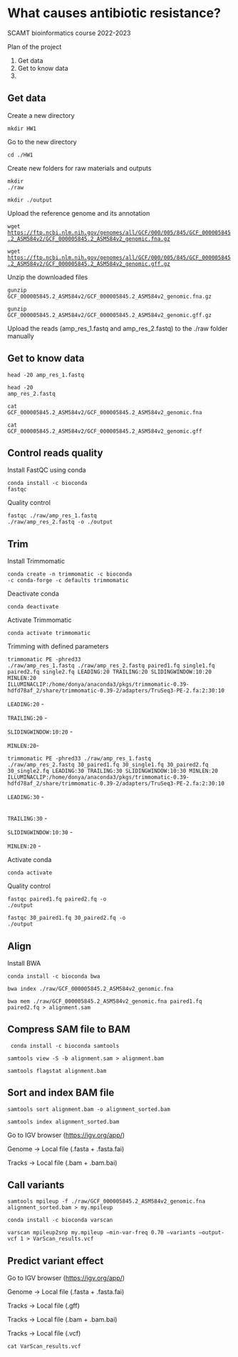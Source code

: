 # What causes antibiotic resistance?

SCAMT bioinformatics course 2022-2023

Plan of the project
1. Get data
2. Get to know data
3. 


## Get data

Create a new directory <p>
<code>mkdir HW1</code>

Go to the new directory <p>
<code>cd ./HW1</code>

Create new folders for raw materials and outputs <p>
<code>mkdir ./raw </code> <p>
<code>mkdir ./output </code>

Upload the reference genome and its annotation <p>
<code>wget https://ftp.ncbi.nlm.nih.gov/genomes/all/GCF/000/005/845/GCF_000005845.2_ASM584v2/GCF_000005845.2_ASM584v2_genomic.fna.gz </code> <p>
<code>wget https://ftp.ncbi.nlm.nih.gov/genomes/all/GCF/000/005/845/GCF_000005845.2_ASM584v2/GCF_000005845.2_ASM584v2_genomic.gff.gz </code>

Unzip the downloaded files<p>
<code>gunzip GCF_000005845.2_ASM584v2/GCF_000005845.2_ASM584v2_genomic.fna.gz</code> <p>
<code>gunzip GCF_000005845.2_ASM584v2/GCF_000005845.2_ASM584v2_genomic.gff.gz</code>

Upload the reads (amp_res_1.fastq and amp_res_2.fastq) to the ./raw folder manually <p>

## Get to know data

<code>head -20 amp_res_1.fastq</code><p>
<code>head -20 amp_res_2.fastq</code><p>
<code>cat GCF_000005845.2_ASM584v2/GCF_000005845.2_ASM584v2_genomic.fna</code><p>
<code>cat GCF_000005845.2_ASM584v2/GCF_000005845.2_ASM584v2_genomic.gff</code><p>

## Control reads quality

Install FastQC using conda <p>
<code>conda install -c bioconda fastqc</code>

Quality control <p>
<code>fastqc ./raw/amp_res_1.fastq ./raw/amp_res_2.fastq -o ./output </code>

## Trim
  
Install Trimmomatic<p>
<code>conda create -n trimmomatic -c bioconda -c conda-forge -c defaults trimmomatic</code>

Deactivate conda<p>
<code>conda deactivate</code>

Activate Trimmomatic<p>
<code>conda activate trimmomatic</code>

Trimming with defined parameters<p>
<code>trimmomatic PE -phred33 ./raw/amp_res_1.fastq ./raw/amp_res_2.fastq paired1.fq single1.fq paired2.fq single2.fq LEADING:20 TRAILING:20 SLIDINGWINDOW:10:20 MINLEN:20 ILLUMINACLIP:/home/donya/anaconda3/pkgs/trimmomatic-0.39-hdfd78af_2/share/trimmomatic-0.39-2/adapters/TruSeq3-PE-2.fa:2:30:10</code><p>
<code>LEADING:20</code> - <p> 
<code>TRAILING:20</code> - <p>
<code>SLIDINGWINDOW:10:20</code> - <p> 
<code>MINLEN:20</code>- <p>  

<code>trimmomatic PE -phred33 ./raw/amp_res_1.fastq ./raw/amp_res_2.fastq 30_paired1.fq 30_single1.fq 30_paired2.fq 30_single2.fq LEADING:30 TRAILING:30 SLIDINGWINDOW:10:30 MINLEN:20 ILLUMINACLIP:/home/donya/anaconda3/pkgs/trimmomatic-0.39-hdfd78af_2/share/trimmomatic-0.39-2/adapters/TruSeq3-PE-2.fa:2:30:10</code><p>

<code>LEADING:30</code> - <p>  
<code>TRAILING:30</code> - <p> 
<code>SLIDINGWINDOW:10:30</code> - <p> 
<code>MINLEN:20</code> - <p>
  
Activate conda<p>
<code>conda activate</code>

Quality control<p>
<code>fastqc paired1.fq paired2.fq -o ./output</code><p>
<code>fastqc 30_paired1.fq 30_paired2.fq -o ./output</code> 
  
## Align
  
Install BWA<p>
<code>conda install -c bioconda bwa</code><p>

 <p>
<code>bwa index ./raw/GCF_000005845.2_ASM584v2_genomic.fna</code><p>

 <p>
<code>bwa mem ./raw/GCF_000005845.2_ASM584v2_genomic.fna paired1.fq paired2.fq > alignment.sam</code><p>

## Compress SAM file to BAM

<p>
<code> conda install -c bioconda samtools</code><p>

<p>
<code>samtools view -S -b alignment.sam > alignment.bam</code><p>

<p>
<code>samtools flagstat alignment.bam</code><p>

## Sort and index BAM file 

 <p>
<code>samtools sort alignment.bam -o alignment_sorted.bam</code><p>

<p>
<code>samtools index alignment_sorted.bam</code><p>

Go to IGV browser (https://igv.org/app/)<p>
Genome -> Local file (.fasta + .fasta.fai)<p>
Tracks -> Local file (.bam + .bam.bai)<p>

## Call variants

<p>
<code>samtools mpileup -f ./raw/GCF_000005845.2_ASM584v2_genomic.fna alignment_sorted.bam > my.mpileup</code><p>

<p>
<code>conda install -c bioconda varscan</code>

<p>
<code>varscan mpileup2snp my.mpileup —min-var-freq 0.70 —variants —output-vcf 1 > VarScan_results.vcf</code>

## Predict variant effect
Go to IGV browser (https://igv.org/app/)<p>
Genome -> Local file (.fasta + .fasta.fai)<p>
Tracks -> Local file (.gff)<p>
Tracks -> Local file (.bam + .bam.bai)<p>
Tracks -> Local file (.vcf)<p>

<p>
<code>cat VarScan_results.vcf</code>


  
